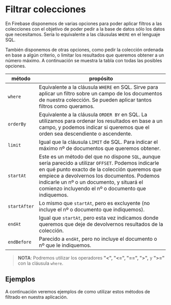 
# Filtrar colecciones

En Firebase disponemos de varias opciones para poder aplicar filtros a las colecciones con el objetivo de poder pedir a la base de datos sólo los datos que necesitamos. Sería lo equivalente a las cláusulas `WHERE` en el lenguaje SQL. 

También disponemos de otras opciones, como pedir la colección ordenada en base a algún criterio, o limitar los resultados que queremos obtener a un número máximo. A continuación se muestra la tabla con todas las posibles opciones.

| método   | propósito            |
| ---------|--------------------|
| `where` | Equivalente a la cláusula `WHERE` en SQL. Sirve para aplicar un filtro sobre un campo de los documentos de nuestra colección. Se pueden aplicar tantos filtros como queramos. |
| `orderBy` | Equivalente a la cláusula `ORDER BY` en SQL. La utilizamos para ordenar los resultados en base a un campo, y podemos indicar si queremos que el orden sea descendiente o ascendente. |
| `limit` | Igual que la cláusula `LIMIT` de SQL. Para indicar el máximo nº de documentos que queremos obtener. |
| `startAt` | Este es un método del que no dispone `SQL`, aunque sería parecido a utilizar `OFFSET`. Podemos indicarle en qué punto exacto de la colección queremos que empiece a devolvernos los documentos. Podemos indicarle un nº o un documento, y situará el comienzo incluyendo el nº o documento que indiquemos. |
| `startAfter` | Lo mismo que `startAt`, pero es excluyente (no incluye el nº o documento que indiquemos). |
| `endAt` | Igual que `startAt`, pero esta vez indicamos donde queremos que deje de devolvernos resultados de la colección. |
| `endBefore` | Parecido a `endAt`, pero no incluye el documento o nº que le indiquemos. |

> **NOTA**: Podremos utilizar los operadores **"<", "<=", "==", ">",** y **">="** con la cláusula `where`.

## Ejemplos

A continuación veremos ejemplos de como utilizar estos métodos de filtrado en nuestra aplicación.